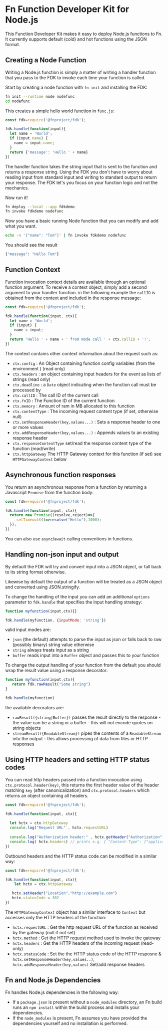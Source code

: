 # Fn Function Developer Kit for Node.js

This Function Developer Kit makes it easy to deploy Node.js functions to Fn.
It currently supports default (cold) and hot functions using the JSON format.

## Creating a Node Function

Writing a Node.js function is simply a matter of writing a handler function
that you pass to the FDK to invoke each time your function is called.

Start by creating a node function with `fn init` and installing the FDK:

```sh
fn init --runtime node nodefunc
cd nodefunc
```

This creates a simple hello world function in `func.js`:

```javascript
const fdk=require('@fnproject/fdk');

fdk.handle(function(input){
  let name = 'World';
  if (input.name) {
    name = input.name;
  }
  return {'message': 'Hello ' + name}
})
```

The handler function takes the string input that is sent to the function
and returns a response string.  Using the FDK you don't have to worry about reading
input from standard input and writing to standard output to return your response.
The FDK let's you focus on your function logic and not the mechanics.

Now run it!

```sh
fn deploy --local --app fdkdemo 
fn invoke fdkdemo nodefunc 
```

Now you have a basic running Node function that you can modify and add what you want.


```sh
echo -n '{"name": "Tom"}' | fn invoke fdkdemo nodefunc
```


You should see the result

```sh
{"message": "Hello Tom"}
```

## Function Context

Function invocation context details are available through an optional function argument.
To receive a context object, simply add a second argument to your handler function.
in the following example the `callID` is obtained from the context and included in 
the response message:

```javascript
const fdk=require('@fnproject/fdk');

fdk.handle(function(input, ctx){
  let name = 'World';
  if (input) {
    name = input;
  }
  return 'Hello ' + name + ' from Node call ' + ctx.callID + '!';
})
```


The context contains other context information about the request such as: 

* `ctx.config` : An Object containing function config variables (from the environment ) (read only)
* `ctx.headers` : an object containing input headers for the event as lists of strings (read only)
* `ctx.deadline` : a `Date` object indicating when the function call must be processed by 
* `ctx.callID` : The call ID of the current call 
* `ctx.fnID` : The Function ID of the current function 
* `ctx.memory` : Amount of ram in MB allocated to this function 
* `ctx.contentType` : The incoming request content type (if set, otherwise null)
* `ctx.setResponseHeader(key,values...)` : Sets a response header to one or more values 
* `ctx.addResponseHeader(key,values...)` : Appends values to an existing response header
* `ctx.responseContentType` set/read the response content type of the function (read/write)
* `ctx.httpGateway`  The HTTP Gateway context for this function (if set) see `HTTPGatewayContext` below  

 

## Asynchronous function responses

You return an asynchronous response from a function by returning a Javascript `Promise` from the function body: 

```javascript
const fdk=require('@fnproject/fdk');

fdk.handle(function(input, ctx){
  return new Promise((resolve,reject)=>{
     setTimeout(()=>resolve("Hello"),1000);
  });
})
```

You can also  use `async`/`await` calling conventions in functions. 
 
## Handling non-json input and output

By default the FDK will try and convert input into a JSON object, or fall back to its string format otherwise. 

Likewise by default the output of a function will be treated as a JSON object and converted using JSON.stringify. 


To change the handling of the input you can add an additional `options` parameter to `fdk.handle` that specifies the input handling strategy: 

```javascript
function myfunction(input,ctx){}

fdk.handle(myfunction, {inputMode: 'string'})
```

valid input modes are: 
*  `json` (the default) attempts to parse the input as json or falls back to raw (possibly binary) string value otherwise
* `string` always treats input as a string 
* `buffer` reads input into a `Buffer` object and passes this to your function 

To change the output handling of your function from the default you should wrap the result value using a response decorator: 

```javascript
function myfunction(input,ctx){
   return fdk.rawResult("Some string")
}

fdk.handle(myfunction)
```

the available decorators are: 
* `rawResult({string|Buffer})` passes the result directly to the response - the value can be a string or a buffer - this will not encode quotes on string objects 
* `streamResult({ReadableStream})` pipes the contents of a `ReadableStream` into the output - this allows processing of data from files or HTTP responses 


## Using HTTP headers and setting HTTP status codes
You can read http headers passed into a function invocation using `ctx.protocol.header(key)`, this returns the first header value of the header matching `key` (after canonicalization)  and `ctx.protocol.headers` which returns an object containing all headers.  

```javascript
const fdk=require('@fnproject/fdk');

fdk.handle(function(input, ctx){
  
  let hctx = ctx.httpGateway
  console.log("Request URL" , hctx.requestURL)
  
  console.log("Authorization header:" , hctx.getHeader("Authorization"))
  console.log( hctx.headers) // prints e.g. { "Content-Type": ["application/json"],"Accept":["application/json","text/plain"] } 
})
```

Outbound headers and the HTTP status code can be modified in a similar way:  

```javascript
const fdk=require('@fnproject/fdk');

fdk.handle(function(input, ctx){
    let hctx = ctx.httpGateway

   hctx.setHeader("Location","http://example.com")
   hctx.statusCode = 302
})
```

The `HTTPGatewayContext` object has a similar interface to `Context` but accesses only the HTTP headers of the function: 

* `hctx.requestURL` : Get the http request URL of the function as received by the gateway (null if not set)
* `hctx.method` : Get the HTTP request method used to invoke the gateway 
* `hctx.headers` : Get the HTTP headers of the incoming request (read-only)
* `hctx.statusCode` : Set the the HTTP status code of the HTTP resposne 
& `hctx.setResponseHeader(key,values..)`, `hctx.addResponseHeader(key,values)` Set/add response headers 

## Fn and Node.js Dependencies
Fn handles Node.js dependencies in the following way:
* If a `package.json` is present without a `node_modules` directory, an Fn build runs an `npm install` within the build process and installs your dependencies.
* If the `node_modules` is present, Fn assumes you have provided the dependencies yourself and no installation is performed.
